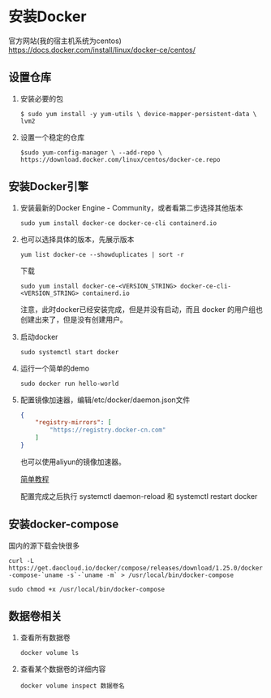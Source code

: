 # 安装Docker
官方网站(我的宿主机系统为centos)
https://docs.docker.com/install/linux/docker-ce/centos/
## 设置仓库
1. 安装必要的包
   
   `$ sudo yum install -y yum-utils \
    device-mapper-persistent-data \
    lvm2`

2. 设置一个稳定的仓库
   
   `$sudo yum-config-manager \
    --add-repo \
    https://download.docker.com/linux/centos/docker-ce.repo`

## 安装Docker引擎
1. 安装最新的Docker Engine - Community，或者看第二步选择其他版本

   `sudo yum install docker-ce docker-ce-cli containerd.io`
   
2. 也可以选择具体的版本，先展示版本
   
   `yum list docker-ce --showduplicates | sort -r`

   下载

   `sudo yum install docker-ce-<VERSION_STRING> docker-ce-cli-<VERSION_STRING> containerd.io`

   注意，此时docker已经安装完成，但是并没有启动，而且 docker 的用户组也创建出来了，但是没有创建用户。

3. 启动docker
   
   `sudo systemctl start docker`
   
4. 运行一个简单的demo
   
   `sudo docker run hello-world`

5. 配置镜像加速器，编辑/etc/docker/daemon.json文件

   ```json
   {
       "registry-mirrors": [
           "https://registry.docker-cn.com"
       ]
   }
   ```

   也可以使用aliyun的镜像加速器。

   [简单教程](https://www.cnblogs.com/salmonLeeson/p/11610139.html)

   配置完成之后执行 systemctl daemon-reload 和 systemctl restart docker

## 安装docker-compose

国内的源下载会快很多

```curl -L https://get.daocloud.io/docker/compose/releases/download/1.25.0/docker-compose-`uname -s`-`uname -m` > /usr/local/bin/docker-compose```



```sudo chmod +x /usr/local/bin/docker-compose```

## 数据卷相关

1. 查看所有数据卷

   ```docker volume ls```

2. 查看某个数据卷的详细内容

   ```docker volume inspect 数据卷名 ```

   